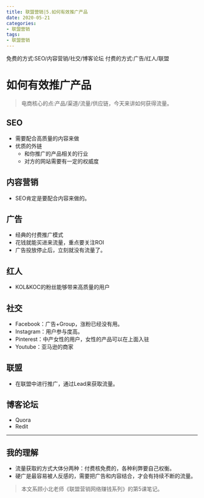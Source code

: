 ```yaml
---
title: 联盟营销|5.如何有效推广产品
date: 2020-05-21
categories:
- 联盟营销
tags:
- 联盟营销
---
```

免费的方式:SEO/内容营销/社交/博客论坛
付费的方式:广告/红人/联盟
<!-- more -->
# 如何有效推广产品
> 电商核心的点:产品/渠道/流量/供应链，今天来讲如何获得流量。

## SEO
- 需要配合高质量的内容来做
- 优质的外链
    - 和你推广的产品相关的行业
    - 对方的网站需要有一定的权威度

## 内容营销
- SEO肯定是要配合内容来做的。

## 广告
- 经典的付费推广模式
- 花钱就能买进来流量，重点要关注ROI
- 广告投放停止后，立刻就没有流量了。

## 红人
- KOL&KOC的粉丝能够带来高质量的用户

## 社交
- Facebook：广告+Group，涨粉已经没有用。
- Instagram：用户参与度高。
- Pinterest：中产女性的用户，女性的产品可以在上面入驻
- Youtube：亚马逊的商家

## 联盟
- 在联盟中进行推广，通过Lead来获取流量。

## 博客论坛
- Quora
- Redit

---
## 我的理解
- 流量获取的方式大体分两种：付费核免费的，各种利弊要自己权衡。
- 硬广是最容易被人反感的，需要把广告和内容结合，才会有持续不断的流量。

> 本文系顾小北老师《联盟营销网络赚钱系列》的第5课笔记。
